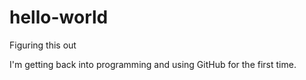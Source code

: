 # hello-world
Figuring this out

I'm getting back into programming and using GitHub for the first time.
